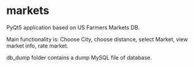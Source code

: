 # markets
PyQt5 application based on US Farmers Markets DB.

Main functionality is: Choose City, choose distance, select Market, view market info, rate market.

db_dump folder contains a dump MySQL file of database.
